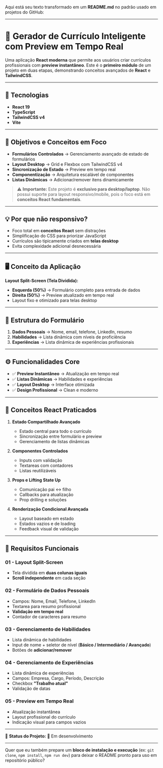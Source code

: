 Aqui está seu texto transformado em um **README.md** no padrão usado em projetos do GitHub:

---

# 📄 Gerador de Currículo Inteligente com Preview em Tempo Real

Uma aplicação **React moderna** que permite aos usuários criar currículos profissionais com **preview instantâneo**.
Este é o **primeiro módulo** de um projeto em duas etapas, demonstrando conceitos avançados de **React** e **TailwindCSS**.

---

## 🚀 Tecnologias

* **React 19**
* **TypeScript**
* **TailwindCSS v4**
* **Vite**

---

## 🎯 Objetivos e Conceitos em Foco

* **Formulários Controlados** → Gerenciamento avançado de estado de formulários
* **Layout Desktop** → Grid e Flexbox com TailwindCSS v4
* **Sincronização de Estado** → Preview em tempo real
* **Componentização** → Arquitetura escalável de componentes
* **Listas Dinâmicas** → Adicionar/remover itens dinamicamente

> ⚠️ **Importante:** Este projeto é **exclusivo para desktop/laptop**.
> Não possui suporte para layout responsivo/mobile, pois o foco está em **conceitos React fundamentais**.

---

## 💡 Por que não responsivo?

* Foco total em **conceitos React** sem distrações
* Simplificação do CSS para priorizar JavaScript
* Currículos são tipicamente criados em **telas desktop**
* Evita complexidade adicional desnecessária

---

## 🖥️ Conceito da Aplicação

**Layout Split-Screen (Tela Dividida):**

* **Esquerda (50%)** → Formulário completo para entrada de dados
* **Direita (50%)** → Preview atualizado em tempo real
* Layout fixo e otimizado para telas desktop

---

## 📝 Estrutura do Formulário

1. **Dados Pessoais** → Nome, email, telefone, LinkedIn, resumo
2. **Habilidades** → Lista dinâmica com níveis de proficiência
3. **Experiências** → Lista dinâmica de experiências profissionais

---

## ⚙️ Funcionalidades Core

* ✅ **Preview Instantâneo** → Atualização em tempo real
* ✅ **Listas Dinâmicas** → Habilidades e experiências
* ✅ **Layout Desktop** → Interface otimizada
* ✅ **Design Profissional** → Clean e moderno

---

## 🔑 Conceitos React Praticados

1. **Estado Compartilhado Avançado**

   * Estado central para todo o currículo
   * Sincronização entre formulário e preview
   * Gerenciamento de listas dinâmicas

2. **Componentes Controlados**

   * Inputs com validação
   * Textareas com contadores
   * Listas reutilizáveis

3. **Props e Lifting State Up**

   * Comunicação pai ↔ filho
   * Callbacks para atualização
   * Prop drilling e soluções

4. **Renderização Condicional Avançada**

   * Layout baseado em estado
   * Estados vazios e de loading
   * Feedback visual de validação

---

## 📌 Requisitos Funcionais

### 01 - Layout Split-Screen

* Tela dividida em **duas colunas iguais**
* **Scroll independente** em cada seção

### 02 - Formulário de Dados Pessoais

* Campos: Nome, Email, Telefone, LinkedIn
* Textarea para resumo profissional
* **Validação em tempo real**
* Contador de caracteres para resumo

### 03 - Gerenciamento de Habilidades

* Lista dinâmica de habilidades
* Input de nome + seletor de nível (**Básico / Intermediário / Avançado**)
* Botões de **adicionar/remover**

### 04 - Gerenciamento de Experiências

* Lista dinâmica de experiências
* Campos: Empresa, Cargo, Período, Descrição
* Checkbox **"Trabalho atual"**
* Validação de datas

### 05 - Preview em Tempo Real

* Atualização instantânea
* Layout profissional do currículo
* Indicação visual para campos vazios

---

📌 **Status do Projeto:** 🚧 Em desenvolvimento

---

Quer que eu também prepare um **bloco de instalação e execução** (ex: `git clone`, `npm install`, `npm run dev`) para deixar o README pronto para uso em repositório público?

